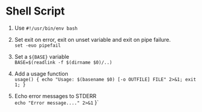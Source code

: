 # Shell Script

1. Use `#!/usr/bin/env bash`

1. Set exit on error, exit on unset variable and exit on pipe failure.<br/>
`set -euo pipefail`

1. Set a `${BASE}` variable<br/>
`BASE=$(readlink -f $(dirname $0)/..)`

3. Add a usage function<br/>
`usage() { echo "Usage: $(basename $0) [-o OUTFILE] FILE" 2>&1; exit 1; }`

4. Echo error messages to STDERR<br/>
`echo "Error message...." 2>&1` }`
